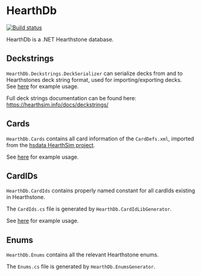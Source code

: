 # HearthDb

[![Build status](https://ci.appveyor.com/api/projects/status/o4crg4ncu2c899jl?svg=true)](https://ci.appveyor.com/project/azeier/hearthdb)


HearthDb is a .NET Hearthstone database.

## Deckstrings
`HearthDb.Deckstrings.DeckSerializer` can serialize decks from and to Hearthstones deck string format, used for importing/exporting decks.  
See [here](https://github.com/HearthSim/HearthDb/blob/master/HearthDb.Tests/DeckSerializerTest.cs) for example usage.

Full deck strings documentation can be found here: https://hearthsim.info/docs/deckstrings/

## Cards
`HearthDb.Cards` contains all card information of the `CardDefs.xml`, imported from the [hsdata HearthSim project](https://github.com/HearthSim/hs-data).

See [here](https://github.com/HearthSim/HearthDb/blob/master/HearthDb.Tests/UnitTest1.cs#L14-L25) for example usage.

## CardIDs
`HearthDb.CardIds` contains properly named constant for all cardIds existing in Hearthstone. 

The `CardIds.cs` file is generated by `HearthDb.CardIdLibGenerator`. 

See [here](https://github.com/HearthSim/HearthDb/blob/master/HearthDb.Tests/UnitTest1.cs#L28-L34) for example usage.

## Enums
`HearthDb.Enums` contains all the relevant Hearthstone enums.

The `Enums.cs` file is generated by `HearthDb.EnumsGenerator`.
